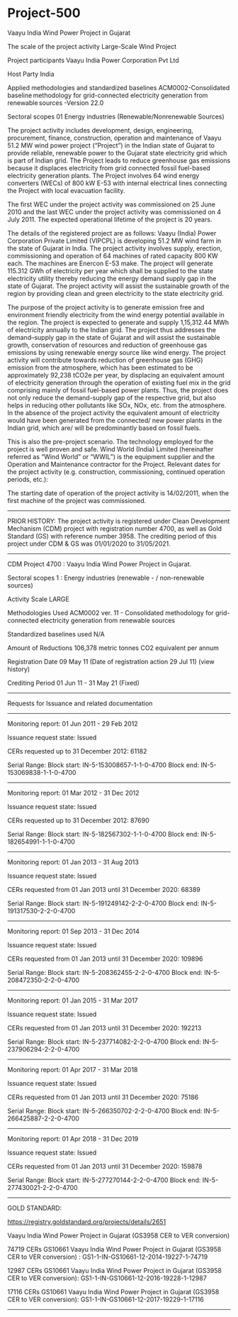 # Project-500
Vaayu India Wind Power Project in Gujarat

The scale of the project activity Large-Scale Wind Project

Project participants Vaayu India Power Corporation Pvt Ltd

Host Party India

Applied methodologies and standardized
baselines
ACM0002-Consolidated
baseline methodology for grid-connected
electricity generation from
renewable sources -Version 22.0

Sectoral scopes 01 Energy industries (Renewable/Nonrenewable Sources)

The project activity includes development, design, engineering, procurement, finance, construction,
operation and maintenance of Vaayu 51.2 MW wind power project (“Project”) in the Indian state of
Gujarat to provide reliable, renewable power to the Gujarat state electricity grid which is part of
Indian grid. The Project leads to reduce greenhouse gas emissions because it displaces electricity
from grid connected fossil fuel-based electricity generation plants. The Project involves 64 wind
energy converters (WECs) of 800 kW E-53 with internal electrical lines connecting the Project with
local evacuation facility.

The first WEC under the project activity was commissioned on 25 June 2010 and the last WEC
under the project activity was commissioned on 4 July 2011. The expected operational lifetime of
the project is 20 years.

The details of the registered project are as follows:
Vaayu (India) Power Corporation Private Limited (VIPCPL) is developing 51.2 MW wind farm in
the state of Gujarat in India. The project activity involves supply, erection, commissioning and
operation of 64 machines of rated capacity 800 KW each. The machines are Enercon E-53 make.
The project will generate 115.312 GWh of electricity per year which shall be supplied to the state
electricity utility thereby reducing the energy demand supply gap in the state of Gujarat. The
project activity will assist the sustainable growth of the region by providing clean and green
electricity to the state electricity grid.

The purpose of the project activity is to generate emission free and environment friendly electricity
from the wind energy potential available in the region. The project is expected to generate and
supply 1,15,312.44 MWh of electricity annually to the Indian grid. The project thus addresses the
demand–supply gap in the state of Gujarat and will assist the sustainable growth, conservation of
resources and reduction of greenhouse gas emissions by using renewable energy source like wind
energy. The project activity will contribute towards reduction of greenhouse gas (GHG) emission
from the atmosphere, which has been estimated to be approximately 92,238 tCO2e per year, by
displacing an equivalent amount of electricity generation through the operation of existing fuel mix
in the grid comprising mainly of fossil fuel-based power plants. Thus, the project does not only
reduce the demand-supply gap of the respective grid, but also helps in reducing other pollutants
like SOx, NOx, etc. from the atmosphere. In the absence of the project activity the equivalent
amount of electricity would have been generated from the connected/ new power plants in the
Indian grid, which are/ will be predominantly based on fossil fuels.

This is also the pre-project scenario. The technology employed for the project is well proven and
safe. Wind World (India) Limited (hereinafter referred as “Wind World” or “WWIL”) is the
equipment supplier and the Operation and Maintenance contractor for the Project.
Relevant dates for the project activity (e.g. construction, commissioning, continued operation
periods, etc.):

The starting date of operation of the project activity is 14/02/2011, when the first machine of the
project was commissioned. 
_____
PRIOR HISTORY:
The project activity is registered under Clean Development Mechanism (CDM) project with
registration number 4700, as well as Gold Standard (GS) with reference number 3958. The crediting
period of this project under CDM & GS was 01/01/2020 to 31/05/2021. 

_____
CDM Project 4700 : Vaayu India Wind Power Project in Gujarat.

Sectoral scopes	1 : Energy industries (renewable - / non-renewable sources)

Activity Scale	LARGE

Methodologies Used	ACM0002 ver. 11 - Consolidated methodology for grid-connected electricity generation from renewable sources

Standardized baselines used	N/A

Amount of Reductions	106,378 metric tonnes CO2 equivalent per annum

Registration Date	09 May 11 (Date of registration action 29 Jul 11)   (view history)  

Crediting Period	01 Jun 11 - 31 May 21 (Fixed)

_________
Requests for Issuance
and related documentation	
_______
Monitoring report: 01 Jun 2011 - 29 Feb 2012

Issuance request state: Issued

CERs requested up to 31 December 2012: 61182

Serial Range: Block start: IN-5-153008657-1-1-0-4700      Block end: IN-5-153069838-1-1-0-4700
__________

Monitoring report: 01 Mar 2012 - 31 Dec 2012 

Issuance request state: Issued


CERs requested up to 31 December 2012: 87690

Serial Range: Block start: IN-5-182567302-1-1-0-4700      Block end: IN-5-182654991-1-1-0-4700
____________

Monitoring report: 01 Jan 2013 - 31 Aug 2013 

Issuance request state: Issued

CERs requested from 01 Jan 2013 until 31 December 2020: 68389

Serial Range: Block start: IN-5-191249142-2-2-0-4700      Block end: IN-5-191317530-2-2-0-4700
___________
Monitoring report: 01 Sep 2013 - 31 Dec 2014 

Issuance request state: Issued

CERs requested from 01 Jan 2013 until 31 December 2020: 109896

Serial Range: Block start: IN-5-208362455-2-2-0-4700      Block end: IN-5-208472350-2-2-0-4700
__________
Monitoring report: 01 Jan 2015 - 31 Mar 2017 

Issuance request state: Issued

CERs requested from 01 Jan 2013 until 31 December 2020: 192213

Serial Range: Block start: IN-5-237714082-2-2-0-4700      Block end: IN-5-237906294-2-2-0-4700
__________
Monitoring report: 01 Apr 2017 - 31 Mar 2018 

Issuance request state: Issued

CERs requested from 01 Jan 2013 until 31 December 2020: 75186

Serial Range: Block start: IN-5-266350702-2-2-0-4700      Block end: IN-5-266425887-2-2-0-4700
_________

Monitoring report: 01 Apr 2018 - 31 Dec 2019 

Issuance request state: Issued

CERs requested from 01 Jan 2013 until 31 December 2020: 159878

Serial Range: Block start: IN-5-277270144-2-2-0-4700      Block end: IN-5-277430021-2-2-0-4700

________
GOLD STANDARD:

https://registry.goldstandard.org/projects/details/2651

Vaayu India Wind Power Project in Gujarat (GS3958 CER to VER conversion)

74719 CERs	GS10661	Vaayu India Wind Power Project in Gujarat (GS3958 CER to VER conversion) : GS1-1-IN-GS10661-12-2014-19227-1-74719	

12987	CERs GS10661 Vaayu India Wind Power Project in Gujarat (GS3958 CER to VER conversion): GS1-1-IN-GS10661-12-2016-19228-1-12987	

17116 CERs	GS10661	Vaayu India Wind Power Project in Gujarat (GS3958 CER to VER conversion): GS1-1-IN-GS10661-12-2017-19229-1-17116	

______________

